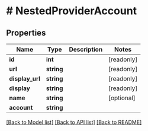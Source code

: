 # # NestedProviderAccount

## Properties

Name | Type | Description | Notes
------------ | ------------- | ------------- | -------------
**id** | **int** |  | [readonly]
**url** | **string** |  | [readonly]
**display_url** | **string** |  | [readonly]
**display** | **string** |  | [readonly]
**name** | **string** |  | [optional]
**account** | **string** |  |

[[Back to Model list]](../../README.md#models) [[Back to API list]](../../README.md#endpoints) [[Back to README]](../../README.md)
